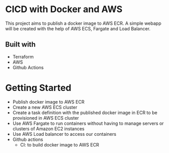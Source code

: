 # CICD with Docker and AWS 
This project aims to publish a docker image to AWS ECR. A simple webapp will be created with the help of AWS ECS, Fargate and Load Balancer. 

## Built with 
- Terraform 
- AWS 
- Github Actions 

# Getting Started
- Publish docker image to AWS ECR 
- Create a new AWS ECS cluster
- Create a task definition with the published docker image in ECR to be provisioned in AWS ECS cluster
- Use AWS Fargate to run containers without having to manage servers or clusters of Amazon EC2 instances
- Use AWS Load balancer to access our containers
- Github actions
  - CI: to build docker image to AWS ECR

